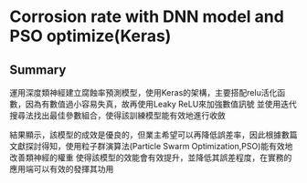 # Corrosion rate with DNN model and PSO optimize(Keras)

## Summary

運用深度類神經建立腐蝕率預測模型，使用Keras的架構，主要搭配relu活化函數，因為有數值過小容易失真，故再使用Leaky ReLU來加強數值訊號
並使用迭代搜尋法找出最佳參數組合，使得該訓練模型能有效地進行收斂

結果顯示，該模型的成效是優良的，但業主希望可以再降低誤差率，因此根據數篇文獻探討得知，使用粒子群演算法(Particle Swarm Optimization,PSO)能有效地改善類神經的權重
使得該模型的效能會有效提升，並降低其誤差程度，在實務的應用端可以有效的發揮其功用

